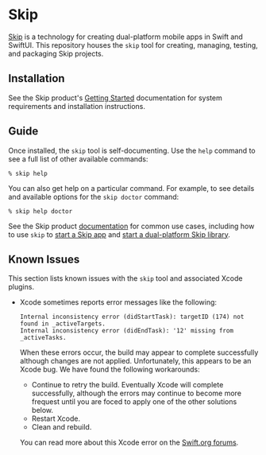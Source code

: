 # Skip

[Skip](https://skip.tools) is a technology for creating dual-platform mobile apps in Swift and SwiftUI. This repository houses the `skip` tool for creating, managing, testing, and packaging Skip projects.

## Installation

See the Skip product's [Getting Started](https://skip.tools/docs/#getting-started) documentation for system requirements and installation instructions.

## Guide

Once installed, the `skip` tool is self-documenting. Use the `help` command to see a full list of other available commands:

```shell
% skip help
```

You can also get help on a particular command. For example, to see details and available options for the `skip doctor` command:

```shell
% skip help doctor
```

See the Skip product [documentation](https://skip.tools/docs) for common use cases, including how to use `skip` to [start a Skip app](https://skip.tools/docs/#start-new-app) and [start a dual-platform Skip library](http://skip.tools/docs/#start-new-library).

## Known Issues

This section lists known issues with the `skip` tool and associated Xcode plugins.

- Xcode sometimes reports error messages like the following:

    ```shell
    Internal inconsistency error (didStartTask): targetID (174) not found in _activeTargets.
    Internal inconsistency error (didEndTask): '12' missing from _activeTasks.
    ```

    When these errors occur, the build may appear to complete successfully although changes are not applied. Unfortunately, this appears to be an Xcode bug. We have found the following workarounds:

    - Continue to retry the build. Eventually Xcode will complete successfully, although the errors may continue to become more frequest until you are foced to apply one of the other solutions below.
    - Restart Xcode.
    - Clean and rebuild.

    You can read more about this Xcode error on the [Swift.org forums](https://forums.swift.org/t/internal-inconsistency-error-didstarttask/61194).
